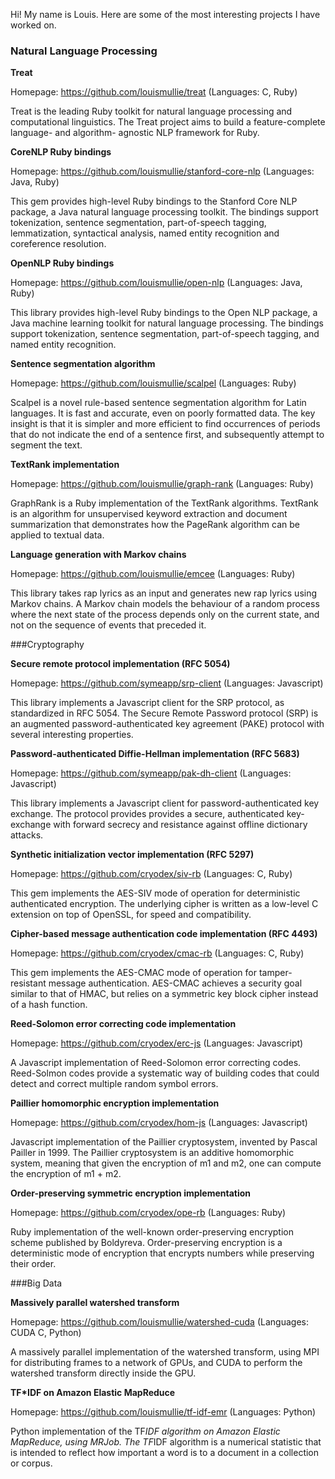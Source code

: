 Hi! My name is Louis. Here are some of the most interesting projects I have worked on.

### Natural Language Processing

**Treat**

Homepage: https://github.com/louismullie/treat
(Languages: C, Ruby)

Treat is the leading Ruby toolkit for natural language processing and computational linguistics. The Treat project aims to build a feature-complete language- and algorithm- agnostic NLP framework for Ruby.

**CoreNLP Ruby bindings**

Homepage: https://github.com/louismullie/stanford-core-nlp
(Languages: Java, Ruby)

This gem provides high-level Ruby bindings to the Stanford Core NLP package, a Java natural language processing toolkit. The bindings support tokenization, sentence segmentation, part-of-speech tagging, lemmatization, syntactical analysis, named entity recognition and coreference resolution.

**OpenNLP Ruby bindings**

Homepage: https://github.com/louismullie/open-nlp
(Languages: Java, Ruby)

This library provides high-level Ruby bindings to the Open NLP package, a Java machine learning toolkit for natural language processing. The bindings support tokenization, sentence segmentation, part-of-speech tagging, and named entity recognition.

**Sentence segmentation algorithm**

Homepage: https://github.com/louismullie/scalpel
(Languages: Ruby)

Scalpel is a novel rule-based sentence segmentation algorithm for Latin languages. It is fast and accurate, even on poorly formatted data. The key insight is that it is simpler and more efficient to find occurrences of periods that do not indicate the end of a sentence first, and subsequently attempt to segment the text.

**TextRank implementation**

Homepage: https://github.com/louismullie/graph-rank
(Languages: Ruby)

GraphRank is a Ruby implementation of the TextRank algorithms. TextRank is an algorithm for unsupervised keyword extraction and document summarization that demonstrates how the PageRank algorithm can be applied to textual data.

**Language generation with Markov chains**

Homepage: https://github.com/louismullie/emcee
(Languages: Ruby)

This library takes rap lyrics as an input and generates new rap lyrics using Markov chains. A Markov chain models the behaviour of a random process where the next state of the process depends only on the current state, and not on the sequence of events that preceded it.

###Cryptography

**Secure remote protocol implementation (RFC 5054)**

Homepage: https://github.com/symeapp/srp-client
(Languages: Javascript)

This library implements a Javascript client for the SRP protocol, as standardized in RFC 5054. The Secure Remote Password protocol (SRP) is an augmented password-authenticated key agreement (PAKE) protocol with several interesting properties.

**Password-authenticated Diffie-Hellman implementation (RFC 5683)**

Homepage: https://github.com/symeapp/pak-dh-client
(Languages: Javascript)

This library implements a Javascript client for password-authenticated key exchange. The protocol provides provides a secure, authenticated key-exchange with forward secrecy and resistance against offline dictionary attacks.

**Synthetic initialization vector implementation (RFC 5297)**

Homepage: https://github.com/cryodex/siv-rb
(Languages: C, Ruby)

This gem implements the AES-SIV mode of operation for deterministic authenticated encryption. The underlying cipher is written as a low-level C extension on top of OpenSSL, for speed and compatibility.

**Cipher-based message authentication code implementation (RFC 4493)**

Homepage: https://github.com/cryodex/cmac-rb
(Languages: C, Ruby)

This gem implements the AES-CMAC mode of operation for tamper-resistant message authentication. AES-CMAC achieves a security goal similar to that of 
HMAC, but relies on a symmetric key block cipher instead of a hash function.

**Reed-Solomon error correcting code implementation**

Homepage: https://github.com/cryodex/erc-js
(Languages: Javascript)

A Javascript implementation of Reed-Solomon error correcting codes. Reed-Solmon codes provide a systematic way of building codes that could detect and correct multiple random symbol errors.

**Paillier homomorphic encryption implementation**

Homepage: https://github.com/cryodex/hom-js
(Languages: Javascript)

 Javascript implementation of the Paillier cryptosystem, invented by Pascal Pailler in 1999. The Paillier cryptosystem is an additive homomorphic system, meaning that given the encryption of m1 and m2, one can compute the encryption of m1 + m2.

**Order-preserving symmetric encryption implementation**

Homepage: https://github.com/cryodex/ope-rb
(Languages: Ruby)

Ruby implementation of the well-known order-preserving encryption scheme published by Boldyreva. Order-preserving encryption is a deterministic mode of encryption that encrypts numbers while preserving their order. 

###Big Data

**Massively parallel watershed transform**

Homepage: https://github.com/louismullie/watershed-cuda
(Languages: CUDA C, Python)

A massively parallel implementation of the watershed transform, using MPI for distributing frames to a network of GPUs, and CUDA to perform the watershed transform directly inside the GPU.

**TF*IDF on Amazon Elastic MapReduce**

Homepage: https://github.com/louismullie/tf-idf-emr
(Languages: Python)

Python implementation of the TF*IDF algorithm on Amazon Elastic MapReduce, using MRJob. The TF*IDF algorithm is a numerical statistic that is intended to reflect how important a word is to a document in a collection or corpus.
